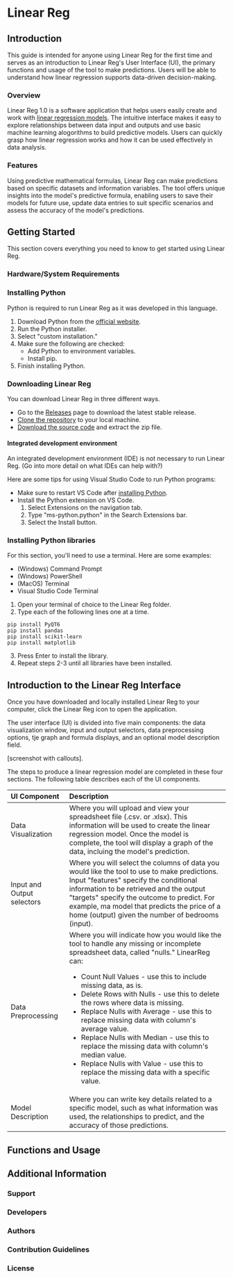 # Linear Reg

## Introduction
This guide is intended for anyone using Linear Reg for the first time and serves as an introduction to Linear Reg's User Interface (UI), the primary functions and usage of the tool to make predictions. Users will be able to understand how linear regression supports data-driven decision-making.

### Overview
Linear Reg 1.0 is a software application that helps users easily create and work with [linear regression models](https://www.spiceworks.com/tech/artificial-intelligence/articles/what-is-linear-regression/ "linear regression models"). The intuitive interface makes it easy to explore relationships between data input and outputs and use basic machine learning alogorithms to build predictive models. Users can quickly grasp how linear regression works and how it can be used effectively in data analysis. 
### Features
Using predictive mathematical formulas, Linear Reg can make predictions based on specific datasets and information variables. The tool offers unique insights into the model's predictive formula, enabling users to save their models for future use, update data entries to suit specific scenarios and assess the accuracy of the model's predictions.
## Getting Started
This section covers everything you need to know to get started using Linear Reg.
### Hardware/System Requirements

### Installing Python

Python is required to run Linear Reg as it was developed in this language.

1. Download Python from the [official website](https://www.python.org/downloads/ "Official Python website").
2. Run the Python installer.
3. Select "custom installation."
4. Make sure the following are checked:
    - Add Python to environment variables.
    - Install pip.
5. Finish installing Python.

### Downloading Linear Reg

You can download Linear Reg in three different ways.

- Go to the [Releases](https://github.com/pfarinac/COIL_project/releases) page to download the latest stable release.
- [Clone the repository](https://docs.github.com/en/repositories/creating-and-managing-repositories/cloning-a-repository) to your local machine.
- [Download the source code](https://docs.github.com/en/repositories/working-with-files/using-files/downloading-source-code-archives) and extract the zip file. 

#### Integrated development environment

An integrated development environment (IDE) is not necessary to run Linear Reg. (Go into more detail on what IDEs can help with?)

Here are some tips for using Visual Studio Code to run Python programs:
- Make sure to restart VS Code after [installing Python](#installing-python).
- Install the Python extension on VS Code.
    1. Select Extensions on the navigation tab.
    2. Type "ms-python.python" in the Search Extensions bar.
    3. Select the Install button.

### Installing Python libraries

For this section, you'll need to use a terminal. Here are some examples:
- (Windows) Command Prompt
- (Windows) PowerShell
- (MacOS) Terminal
- Visual Studio Code Terminal

1. Open your terminal of choice to the Linear Reg folder.
2. Type each of the following lines one at a time.

```
pip install PyQT6
pip install pandas
pip install scikit-learn
pip install matplotlib
```
3. Press Enter to install the library.
4. Repeat steps 2-3 until all libraries have been installed.

## Introduction to the Linear Reg Interface

Once you have downloaded and locally installed Linear Reg to your computer, click the Linear Reg icon to open the application.

The user interface (UI) is divided into five main components: the data visualization window, input and output selectors, data preprocessing options, tje graph and formula displays, and an optional model description field.

[screenshot with callouts].

The steps to produce a linear regression model are completed in these four sections. The following table describes each of the UI components.

| UI Component          | Description                                                                   |
|:----------------------|:------------------------------------------------------------------------------|
| Data Visualization    | Where you will upload and view your spreadsheet file (.csv. or .xlsx). This information will be used to create the linear regression model. Once the model is complete, the tool will display a graph of the data, incluing the model's prediction. |
| Input and Output selectors | Where you will select the columns of data you would like the tool to use to make predictions. Input "features" specify the conditional information to be retrieved and the output "targets" specify the outcome to predict. For example, ma model that predicts the price of a home (output) given the number of bedrooms (input). |
| Data Preprocessing | Where you will indicate how you would like the tool to handle any missing or incomplete spreadsheet data, called "nulls." LinearReg can:<br><ul><li>Count Null Values - use this to include missing data, as is.</li><li>Delete Rows with Nulls - use this to delete the rows where data is missing.</li><li>Replace Nulls with Average - use this to replace missing data with column's average value.</li><li>Replace Nulls with Median - use this to replace the missing data with column's median value.</li><li>Replace Nulls with Value - use this to replace the missing data with a specific value.</li></ul> |
| Model Description | Where you can write key details related to a specific model, such as what information was used, the relationships to predict, and the accuracy of those predictions. |


## Functions and Usage

## Additional Information

### Support

### Developers

### Authors

### Contribution Guidelines

### License